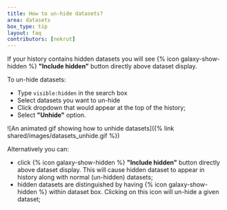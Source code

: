 ```yaml
---
title: How to un-hide datasets?
area: datasets
box_type: tip
layout: faq
contributors: [nekrut]
---
```


If your history contains hidden datasets you will see {% icon galaxy-show-hidden %} **"Include hidden"** button directly above dataset display.

To un-hide datasets:

- Type `visible:hidden` in the search box
- Select datasets you want to un-hide
- Click dropdown that would appear at the top of the history;
- Select **"Unhide"** option.

![An animated gif showing how to unhide datasets]({% link shared/images/datasets_unhide.gif %})

Alternatively you can:

- click {% icon galaxy-show-hidden %} **"Include hidden"** button directly above dataset display. This will cause hidden dataset to appear in history along with normal (un-hidden) datasets;
- hidden datasets are distinguished by having {% icon galaxy-show-hidden %} within dataset box. Clicking on this icon will un-hide a given dataset;

